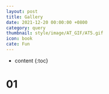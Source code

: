 ```yaml
---
layout: post
title: Gallery
date: 2021-12-20 00:00:00 +0800
category: query
thumbnail: style/image/AT_GIF/AT5.gif
icon: book
cate: Fun
---
```



* content
{:toc}

# 01









